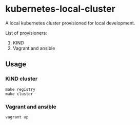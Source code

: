 # kubernetes-local-cluster
A local kubernetes cluster provisioned for local development.

List of provisioners:
1. KIND
2. Vagrant and ansible 


## Usage
### KIND cluster
```
make registry
make cluster
```
### Vagrant and ansible
```
vagrant up
```
